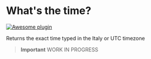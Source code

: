 # What's the time?

[![Awesome plugin](https://custom-icon-badges.demolab.com/static/v1?label=&message=Awesome+plugin&color=000000&style=for-the-badge&logo=cheshire_cat_ai)](https://)  

Returns the exact time typed in the Italy or UTC timezone

> **Important**
> WORK IN PROGRESS
